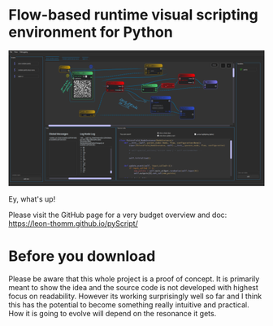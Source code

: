 # Flow-based runtime visual scripting environment for Python

![](/docs/resources/images/pyScript14.PNG)

Ey, what's up!

Please visit the GitHub page for a very budget overview and doc: https://leon-thomm.github.io/pyScript/

# Before you download

<aside class="warning">
Please be aware that this whole project is a proof of concept. It is primarily meant to show the idea and the source code is not developed with highest focus on readability. However its working surprisingly well so far and I think this has the potential to become something really intuitive and practical. How it is going to evolve will depend on the resonance it gets.
</aside>
